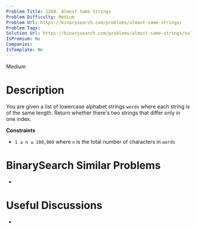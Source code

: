 ```yaml
---
Problem Title: 1268. Almost Same Strings
Problem Difficulty: Medium
Problem Url: https://binarysearch.com/problems/almost-same-strings/
Problem Tags: 
Solution Url: https://binarysearch.com/problems/almost-same-strings/solutions/
IsPremium: No
Companies: 
IsTemplate: No
---
```


<span style="color: ;">Medium</span>

# Description

You are given a list of lowercase alphabet strings `words` where each string is of the same length. Return whether there's two strings that differ only in one index.

**Constraints**
- `1 ≤ n ≤ 100,000` where `n` is the total number of characters in `words`

# BinarySearch Similar Problems

- []()

# Useful Discussions

- []()
